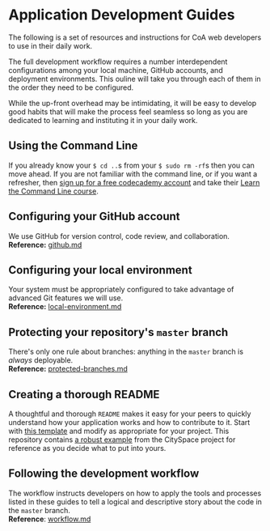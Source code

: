 # Application Development Guides

The following is a set of resources and instructions for CoA web developers to use in their daily work.

The full development workflow requires a number interdependent configurations among your local machine, GitHub accounts, and deployment environments. This ouline will take you through each of them in the order they need to be configured.

While the up-front overhead may be intimidating, it will be easy to develop good habits that will make the process feel seamless so long as you are dedicated to learning and instituting it in your daily work.

## Using the Command Line

If you already know your `$ cd ..`s from your `$ sudo rm -rf`s then you can move ahead. If you are not familiar with the command line, or if you want a refresher, then [sign up for a free codecademy account](https://www.codecademy.com/register) and take their [Learn the Command Line course](https://www.codecademy.com/learn/learn-the-command-line).

## Configuring your GitHub account

We use GitHub for version control, code review, and collaboration.  
**Reference:** [github.md](github.md)

## Configuring your local environment

Your system must be appropriately configured to take advantage of advanced Git features we will use.    
**Reference:** [local-environment.md](local-environment.md)

## Protecting your repository's `master` branch

There's only one rule about branches: anything in the `master` branch is _always_ deployable.  
**Reference:** [protected-branches.md](protected-branches.md)

## Creating a thorough README

A thoughtful and thorough `README` makes it easy for your peers to quickly understand how your application works and how to contribute to it. Start with [this template](README.md) and modify as appropriate for your project. This repository contains [a robust example](examples/alt-cityspace.md) from the CitySpace project for reference as you decide what to put into yours.

## Following the development workflow

The workflow instructs developers on how to apply the tools and processes listed in these guides to tell a logical and descriptive story about the code in the `master` branch.  
**Reference**: [workflow.md](workflow.md)